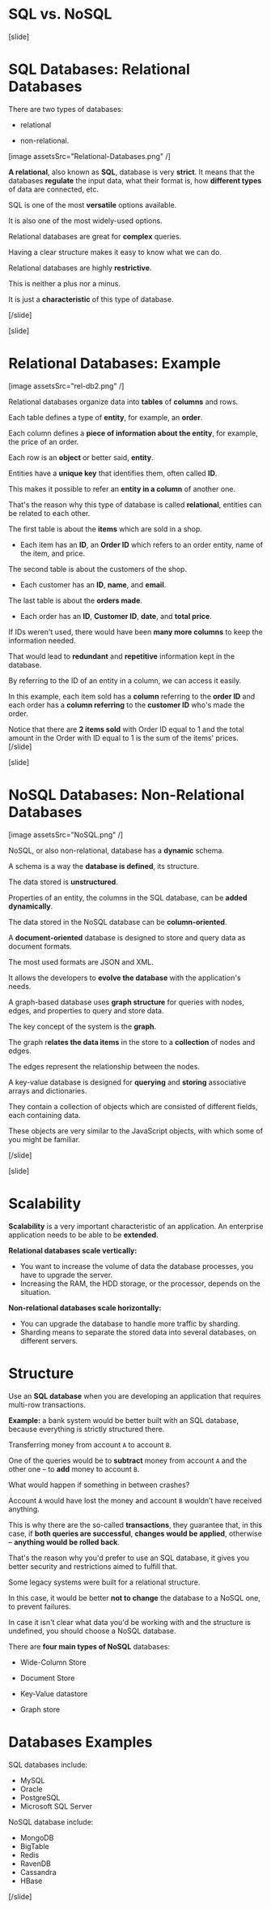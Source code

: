# SQL vs. NoSQL

[slide]
# SQL Databases: Relational Databases

There are two types of databases:

- relational

- non-relational.

[image assetsSrc="Relational-Databases.png" /]

**A relational**, also known as **SQL**, database is very **strict**. It means that the databases **regulate** the input data, what their format is, how **different types** of data are connected, etc.

SQL is one of the most **versatile** options available.

It is also one of the most widely-used options.

Relational databases are great for **complex** queries.

Having a clear structure makes it easy to know what we can do.

Relational databases are highly **restrictive**.

This is neither a plus nor a minus.

It is just a **characteristic** of this type of database.

[/slide]

[slide]
# Relational Databases: Example

[image assetsSrc="rel-db2.png" /]

Relational databases organize data into **tables** of **columns** and rows.

Each table defines a type of **entity**, for example, an **order**.

Each column defines a **piece of information about the entity**, for example, the price of an order.

Each row is an **object** or better said, **entity**.

Entities have a **unique key** that identifies them, often called **ID**.

This makes it possible to refer an **entity in a column** of another one.

That's the reason why this type of database is called **relational**, entities can be related to each other.

The first table is about the **items** which are sold in a shop.

- Each item has an **ID**, an **Order ID** which refers to an order entity, name of the item, and price.

The second table is about the customers of the shop.

- Each customer has an **ID**, **name**, and **email**.

The last table is about the **orders made**.

- Each order has an **ID**, **Customer ID**, **date**, and **total price**.

If IDs weren't used, there would have been **many more columns** to keep the information needed.

That would lead to **redundant** and **repetitive** information kept in the database.

By referring to the ID of an entity in a column, we can access it easily.

In this example, each item sold has a **column** referring to the **order ID** and each order has a **column referring** to the **customer ID** who's made the order.

Notice that there are **2 items sold** with Order ID equal to 1 and the total amount in the Order with ID equal to 1 is the sum of the items' prices.
[/slide]


[slide]
# NoSQL Databases: Non-Relational Databases

[image assetsSrc="NoSQL.png" /]

NoSQL, or also non-relational, database has a **dynamic** schema.

A schema is a way the **database is defined**, its structure.

The data stored is **unstructured**.

Properties of an entity, the columns in the SQL database, can be **added dynamically**.

The data stored in the NoSQL database can be **column-oriented**.

A **document-oriented** database is designed to store and query data as document formats.

The most used formats are JSON and XML.

It allows the developers to **evolve the database** with the application's needs.

A graph-based database uses **graph structure** for queries with nodes, edges, and properties to query and store data.

The key concept of the system is the **graph**.

The graph r**elates the data items** in the store to a **collection** of nodes and edges.

The edges represent the relationship between the nodes.

A key-value database is designed for **querying** and **storing** associative arrays and dictionaries.

They contain a collection of objects which are consisted of different fields, each containing data.

These objects are very similar to the JavaScript objects, with which some of you might be familiar.

[/slide]

[slide]
# Scalability

**Scalability** is a very important characteristic of an application.
An enterprise application needs to be able to be **extended**.

**Relational databases scale vertically:**

- You want to increase the volume of data the database processes, you have to upgrade the server.
- Increasing the RAM, the HDD storage, or the processor, depends on the situation.

**Non-relational databases scale horizontally:**

- You can upgrade the database to handle more traffic by sharding.
- Sharding means to separate the stored data into several databases, on different servers.

# Structure

Use an **SQL database** when you are developing an application that requires multi-row transactions.

**Example:** a bank system would be better built with an SQL database, because everything is strictly structured there.

Transferring money from account `A` to account `B`.

One of the queries would be to **subtract** money from account `A` and the other one – to **add** money to account `B`.

What would happen if something in between crashes?

Account `A` would have lost the money and account `B` wouldn’t have received anything.

This is why there are the so-called **transactions**, they guarantee that, in this case, if **both queries are successful**, **changes would be applied**, otherwise – **anything would be rolled back**.

That's the reason why you'd prefer to use an SQL database, it gives you better security and restrictions aimed to fulfill that.

Some legacy systems were built for a relational structure.

In this case, it would be better **not to change** the database to a NoSQL one, to prevent failures.

In case it isn't clear what data you'd be working with and the structure is undefined, you should choose a NoSQL database.

There are **four main types of NoSQL** databases:

- Wide-Column Store

- Document Store

- Key-Value datastore

- Graph store

# Databases Examples

SQL databases include:
- MySQL
- Oracle
- PostgreSQL
- Microsoft SQL Server


NoSQL database include:
- MongoDB
- BigTable
- Redis
- RavenDB
- Cassandra
- HBase

[/slide]
